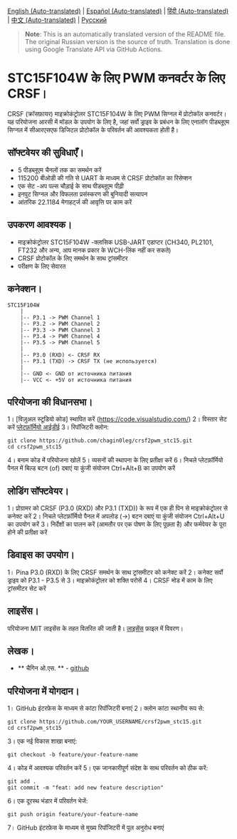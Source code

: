 [English (Auto-translated)](README.en.md) | [Español (Auto-translated)](README.es.md) | [हिंदी (Auto-translated)](README.hi.md) | [中文 (Auto-translated)](README.zh-CN.md) | [Русский](README.md)

> **Note**: This is an automatically translated version of the README file. The original Russian version is the source of truth. Translation is done using Google Translate API via GitHub Actions.

# STC15F104W के लिए PWM कनवर्टर के लिए CRSF।

CRSF (क्रॉसफ़ायर) माइक्रोकंट्रोलर STC15F104W के लिए PWM सिग्नल में प्रोटोकॉल कनवर्टर। यह परियोजना आरसी में मॉडल के उपयोग के लिए है, जहां सर्वो ड्राइव के प्रबंधन के लिए एनालॉग पीडब्लूएम सिग्नल में सीआरएसएफ डिजिटल प्रोटोकॉल के परिवर्तन की आवश्यकता होती है।

## सॉफ्टवेयर की सुविधाएँ।

- 5 पीडब्लूएम चैनलों तक का समर्थन करें
- 115200 बीओडी की गति से UART के माध्यम से CRSF प्रोटोकॉल का रिसेप्शन
- एक सेट -अप पल्स चौड़ाई के साथ पीडब्लूएम पीढ़ी
- इनपुट सिग्नल और विफलता प्रसंस्करण की बुनियादी सत्यापन
- आंतरिक 22.1184 मेगाहर्ट्ज की आवृत्ति पर काम करें

## उपकरण आवश्यक।

- माइक्रोकंट्रोलर STC15F104W
-क्लासिक USB-JART एडाप्टर (CH340, PL2101, FT232 और अन्य, आप मानक प्रकार के WCH-लिंक नहीं कर सकते)
- CRSF प्रोटोकॉल के लिए समर्थन के साथ ट्रांसमीटर
- परीक्षण के लिए सेवारत

## कनेक्शन।

```
STC15F104W
    |
    |-- P3.1 -> PWM Channel 1
    |-- P3.2 -> PWM Channel 2
    |-- P3.3 -> PWM Channel 3
    |-- P3.4 -> PWM Channel 4
    |-- P3.5 -> PWM Channel 5
    |
    |-- P3.0 (RXD) <- CRSF RX
    |-- P3.1 (TXD) -> CRSF TX (не используется)
    |
    |-- GND <- GND от источника питания
    |-- VCC <- +5V от источника питания
```

## परियोजना की विधानसभा।

1। [विज़ुअल स्टूडियो कोड] स्थापित करें (https://code.visualstudio.com/)
2। विस्तार सेट करें [प्लेटफ़ॉर्मियो आईडीई](https://platformio.org/install/ide?install=vscode)
3। रिपॉजिटरी क्लोन:
```
git clone https://github.com/chagin0leg/crsf2pwm_stc15.git
cd crsf2pwm_stc15
```
4। बनाम कोड में परियोजना खोलें
5। व्यसनों की स्थापना के लिए प्रतीक्षा करें
6। निचले प्लेटफ़ॉर्मियो पैनल में बिल्ड बटन (of) दबाएं या कुंजी संयोजन Ctrl+Alt+B का उपयोग करें

## लोडिंग सॉफ्टवेयर।

1। प्रोग्रामर को CRSF (P3.0 (RXD) और P3.1 (TXD)) के रूप में एक ही पिन से माइक्रोकंट्रोलर से कनेक्ट करें
2। निचले प्लेटफ़ॉर्मियो पैनल में अपलोड (→) बटन दबाएं या कुंजी संयोजन Ctrl+Alt+U का उपयोग करें
3। निर्देशों का पालन करें (आमतौर पर एक पोषण के लिए पूछता है) और फर्मवेयर के पूरा होने की प्रतीक्षा करें

## डिवाइस का उपयोग।

1। Pina P3.0 (RXD) के लिए CRSF समर्थन के साथ ट्रांसमीटर को कनेक्ट करें
2। कनेक्ट सर्वो ड्राइव को P3.1 - P3.5 से
3। माइक्रोकंट्रोलर को शक्ति परोसें
4। CRSF मोड में काम के लिए ट्रांसमीटर सेट करें

## लाइसेंस।

परियोजना MIT लाइसेंस के तहत वितरित की जाती है। [लाइसेंस](लाइसेंस) फ़ाइल में विवरण।

## लेखक।

- ** चैगिन ओ.एस. ** - [github](https://github.com/chagin0leg)

## परियोजना में योगदान।

1। GitHub इंटरफ़ेस के माध्यम से कांटा रिपॉजिटरी बनाएं
2। क्लोन कांटा स्थानीय रूप से:
```
git clone https://github.com/YOUR_USERNAME/crsf2pwm_stc15.git
cd crsf2pwm_stc15
```
3। एक नई विकास शाखा बनाएं:
```
git checkout -b feature/your-feature-name
```
4। कोड में आवश्यक परिवर्तन करें
5। एक जानकारीपूर्ण संदेश के साथ परिवर्तन को ठीक करें:
```
git add .
git commit -m "feat: add new feature description"
```
6। एक दूरस्थ भंडार में परिवर्तन भेजें:
```
git push origin feature/your-feature-name
```
7। GitHub इंटरफ़ेस के माध्यम से मुख्य रिपॉजिटरी में पुल अनुरोध बनाएं